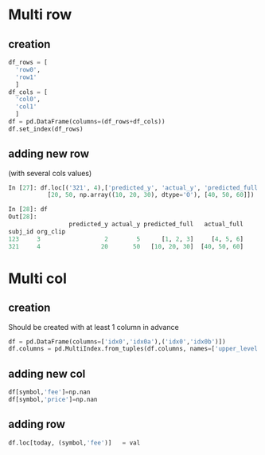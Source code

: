 # Multi row
## creation
```python
df_rows = [
  'row0',
  'row1'
  ]
df_cols = [
  'col0',
  'col1'
  ]
df = pd.DataFrame(columns=(df_rows+df_cols))
df.set_index(df_rows)
```
## adding new row
(with several cols values)
```python
In [27]: df.loc[('321', 4),['predicted_y', 'actual_y', 'predicted_full', 'actual_full']] =  (
           [20, 50, np.array((10, 20, 30), dtype='O'), [40, 50, 60]])

In [28]: df
Out[28]: 
                 predicted_y actual_y predicted_full   actual_full
subj_id org_clip                                                  
123     3                  2        5      [1, 2, 3]     [4, 5, 6]
321     4                 20       50   [10, 20, 30]  [40, 50, 60]
```
# Multi col
## creation
Should be created with at least 1 column in advance
```python
df = pd.DataFrame(columns=['idx0','idx0a'),('idx0','idx0b')])
df.columns = pd.MultiIndex.from_tuples(df.columns, names=['upper_level','lower_level'])
```
## adding new col
```python
df[symbol,'fee']=np.nan
df[symbol,'price']=np.nan
```
## adding row
```python
df.loc[today, (symbol,'fee')]   = val
```
